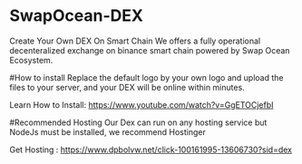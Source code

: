 # SwapOcean-DEX
Create Your Own DEX On Smart Chain
We offers a fully operational decenteralized exchange on binance smart chain powered by Swap Ocean Ecosystem.

#How to install
Replace the default logo by your own logo and upload the files to your server, and your DEX will be online within minutes.

Learn How to Install: https://www.youtube.com/watch?v=GgETOCjefbI

#Recommended Hosting
Our Dex can run on any hosting service but NodeJs must be installed, we recommend Hostinger

Get Hosting : https://www.dpbolvw.net/click-100161995-13606730?sid=dex
